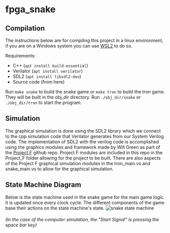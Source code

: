 # fpga_snake

## Compilation
The instructions below are for compiling this project in a linux environment, if you are on a Windows system you can use [WSL2](https://learn.microsoft.com/en-us/windows/wsl/install) to do so.

Requirements:
- C++ (`apt install build-essential`)
- Verilator (`apt install verilator`)
- SDL2 (`apt install libsdl2-dev`)
- Source code (from here)

Run `make snake` to build the snake game or `make tron` to build the tron game. They will be built in the obj_dir directory. Run `./obj_dir/snake` or `./obj_dir/tron` to start the program.

## Simulation
The graphical simulation is done using the SDL2 library which we connect to the cpp simulation code that Verilator generates from our System Verilog code. The implementation of SDL2 with the verilog code is accomplished using the graphics modules and framework made by Will Green as part of the [Project F](https://github.com/projf) github repo. Project F modules are included in this repo in the Project_F folder allowing for the project to be built. There are also aspects of the Project F graphical simulation modules in the tron_main.vs and snake_main.vs to allow for the graphical simulation.

## State Machine Diagram
Below is the state machine used in the snake game for the main game logic. It is updated once every clock cycle. The different components of the game base their actions on the state machine's state.
![snake state machine](https://user-images.githubusercontent.com/35043400/229241391-4dea9486-44e3-4987-a71d-84befded08e3.png)
###### (In the case of the computer simulation, the "Start Signal" is pressing the space bar key)
